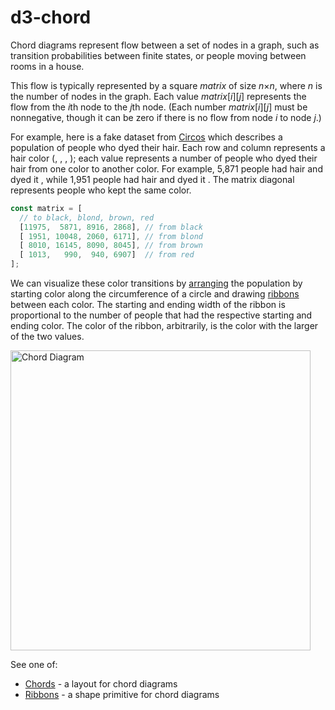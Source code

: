 <script setup>

import ColorSpan from "./components/ColorSpan.vue";

</script>

# d3-chord

Chord diagrams represent flow between a set of nodes in a graph, such as transition probabilities between finite states, or people moving between rooms in a house.

This flow is typically represented by a square *matrix* of size *n*×*n*, where *n* is the number of nodes in the graph. Each value *matrix*[*i*][*j*] represents the flow from the *i*th node to the *j*th node. (Each number *matrix*[*i*][*j*] must be nonnegative, though it can be zero if there is no flow from node *i* to node *j*.)

For example, here is a fake dataset from [Circos](http://circos.ca/guide/tables/) which describes a population of people who dyed their hair. Each row and column represents a hair color (<ColorSpan color="black" />, <ColorSpan color="#ffdd89" text="blond" />, <ColorSpan color="#957244" text="brown" />, <ColorSpan color="#f26223" text="red" />); each value represents a number of people who dyed their hair from one color to another color. For example, 5,871 people had <ColorSpan color="black" /> hair and dyed it <ColorSpan color="#ffdd89" text="blond" />, while 1,951 people had <ColorSpan color="#ffdd89" text="blond" /> hair and dyed it <ColorSpan color="black" />. The matrix diagonal represents people who kept the same color.

```js
const matrix = [
  // to black, blond, brown, red
  [11975,  5871, 8916, 2868], // from black
  [ 1951, 10048, 2060, 6171], // from blond
  [ 8010, 16145, 8090, 8045], // from brown
  [ 1013,   990,  940, 6907]  // from red
];
```

We can visualize these color transitions by [arranging](./d3-chord/chord.md) the population by starting color along the circumference of a circle and drawing [ribbons](./d3-chord/ribbon.md) between each color. The starting and ending width of the ribbon is proportional to the number of people that had the respective starting and ending color. The color of the ribbon, arbitrarily, is the color with the larger of the two values.

[<img alt="Chord Diagram" src="https://raw.githubusercontent.com/d3/d3-chord/master/img/chord.png" width="480" height="480">](https://observablehq.com/@d3/chord-diagram)

See one of:

- [Chords](./d3-chord/chord.md) - a layout for chord diagrams
- [Ribbons](./d3-chord/ribbon.md) - a shape primitive for chord diagrams
